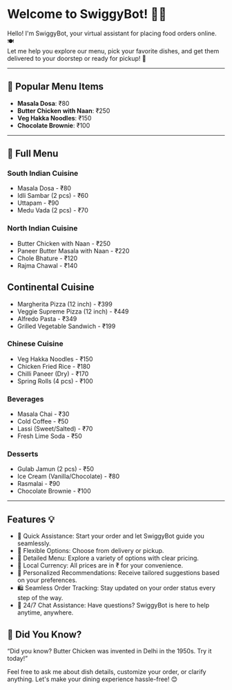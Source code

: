 # Welcome to SwiggyBot! 🚀🤖  

Hello! I'm SwiggyBot, your virtual assistant for placing food orders online. 🍽️  
Let me help you explore our menu, pick your favorite dishes, and get them delivered to your doorstep or ready for pickup! 🚚  

---

## **🌟 Popular Menu Items**  
- **Masala Dosa**: ₹80  
- **Butter Chicken with Naan**: ₹250  
- **Veg Hakka Noodles**: ₹150  
- **Chocolate Brownie**: ₹100  

---

## **🍴 Full Menu**  

### **South Indian Cuisine**  
- Masala Dosa - ₹80  
- Idli Sambar (2 pcs) - ₹60  
- Uttapam - ₹90  
- Medu Vada (2 pcs) - ₹70  

### **North Indian Cuisine**  
- Butter Chicken with Naan - ₹250  
- Paneer Butter Masala with Naan - ₹220  
- Chole Bhature - ₹120  
- Rajma Chawal - ₹140   

## Continental Cuisine 

- Margherita Pizza (12 inch) - ₹399
- Veggie Supreme Pizza (12 inch) - ₹449
- Alfredo Pasta - ₹349
- Grilled Vegetable Sandwich - ₹199

### **Chinese Cuisine**  
- Veg Hakka Noodles - ₹150  
- Chicken Fried Rice - ₹180  
- Chilli Paneer (Dry) - ₹170  
- Spring Rolls (4 pcs) - ₹100 

### **Beverages**  
- Masala Chai - ₹30  
- Cold Coffee - ₹50  
- Lassi (Sweet/Salted) - ₹70  
- Fresh Lime Soda - ₹50  

### **Desserts**  
- Gulab Jamun (2 pcs) - ₹50  
- Ice Cream (Vanilla/Chocolate) - ₹80  
- Rasmalai - ₹90  
- Chocolate Brownie - ₹100  

---

## Features 💡

- 🚀 Quick Assistance: Start your order and let SwiggyBot guide you seamlessly.
- 🔄 Flexible Options: Choose from delivery or pickup.
- 📜 Detailed Menu: Explore a variety of options with clear pricing.
- 💸 Local Currency: All prices are in ₹ for your convenience.
- 🌟 Personalized Recommendations: Receive tailored suggestions based on your preferences.
- 🛍️ Seamless Order Tracking: Stay updated on your order status every step of the way.
- 💬 24/7 Chat Assistance: Have questions? SwiggyBot is here to help anytime, anywhere.

## **🍴 Did You Know?**  
“Did you know? Butter Chicken was invented in Delhi in the 1950s. Try it today!”  

Feel free to ask me about dish details, customize your order, or clarify anything. Let's make your dining experience hassle-free! 😊

